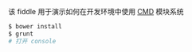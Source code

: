 该 fiddle 用于演示如何在开发环境中使用 [CMD](https://github.com/seajs/seajs/issues/242) 模块系统

```sh
$ bower install
$ grunt
# 打开 console
```
